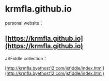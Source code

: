# krmfla.github.io
personal website：

[https://krmfla.github.io](https://krmfla.github.io)
---
JSFiddle collection：

[http://krmfla.byethost12.com/jsfiddle/index.html](http://krmfla.byethost12.com/jsfiddle/index.html)

